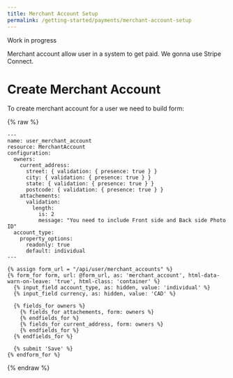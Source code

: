 ```yaml
---
title: Merchant Account Setup
permalink: /getting-started/payments/merchant-account-setup
---
```


Work in progress

Merchant account allow user in a system to get paid. We gonna use Stripe Connect.

# Create Merchant Account

To create merchant account for a user we need to build form:

{% raw %}
```liquid
---
name: user_merchant_account
resource: MerchantAccount
configuration:
  owners:
    current_address:
      street: { validation: { presence: true } }
      city: { validation: { presence: true } }
      state: { validation: { presence: true } }
      postcode: { validation: { presence: true } }
    attachements:
      validation:
        length:
          is: 2
          message: "You need to include Front side and Back side Photo ID"
  account_type:
    property_options:
      readonly: true
      default: individual
---

{% assign form_url = "/api/user/merchant_accounts" %}
{% form_for form, url: @form_url, as: 'merchant_account', html-data-warn-on-leave: 'true', html-class: 'container' %}
  {% input_field account_type, as: hidden, value: 'individual' %}
  {% input_field currency, as: hidden, value: 'CAD' %}

  {% fields_for owners %}
    {% fields_for attachements, form: owners %}
    {% endfields_for %}
    {% fields_for current_address, form: owners %}
    {% endfields_for %}
  {% endfields_for %}

  {% submit 'Save' %}
{% endform_for %}

```
{% endraw %}

